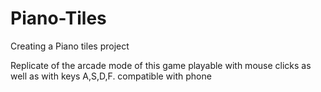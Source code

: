 # Piano-Tiles
Creating a Piano tiles project

Replicate of the arcade mode of this game
playable with mouse clicks as well as with keys A,S,D,F.
compatible with phone
